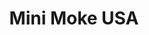 ---
    title: Mini Moke USA
    slug: Mini-Moke-USA
    description:
    code: Mini-Moke-USA
    image: https://cmdiy-archive.s3.us-east-1.amazonaws.com/adverts/images/Mini+Moke+USA.jpeg
    download: https://cmdiy-archive.s3.us-east-1.amazonaws.com/adverts/documents/Mini+Moke+USA.pdf
---